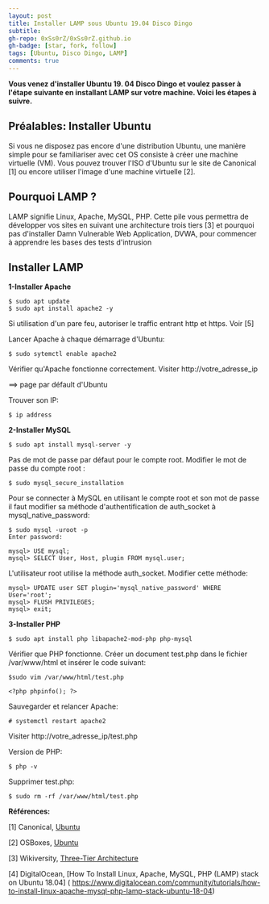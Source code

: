 ```yaml
---
layout: post
title: Installer LAMP sous Ubuntu 19.04 Disco Dingo
subtitle: 
gh-repo: 0xSs0rZ/0xSs0rZ.github.io
gh-badge: [star, fork, follow]
tags: [Ubuntu, Disco Dingo, LAMP]
comments: true
---
```


**Vous venez d'installer Ubuntu 19. 04 Disco Dingo et voulez passer à l'étape suivante en installant LAMP sur votre machine. Voici les étapes à suivre.**

## Préalables: Installer Ubuntu

Si vous ne disposez pas encore d'une distribution Ubuntu, une manière simple pour se familiariser avec cet OS consiste à créer une machine virtuelle (VM). Vous pouvez trouver l'ISO d'Ubuntu sur le site de Canonical [1] ou encore utiliser l'image d'une machine virtuelle [2].

## Pourquoi LAMP ?

LAMP signifie Linux, Apache, MySQL, PHP. Cette pile vous permettra de développer vos sites en suivant une architecture trois tiers [3] et pourquoi pas d'installer Damn Vulnerable Web Application, DVWA, pour commencer à apprendre les bases des tests d'intrusion

## Installer LAMP

**1-Installer Apache**

~~~
$ sudo apt update
$ sudo apt install apache2 -y
~~~

Si utilisation d'un pare feu, autoriser le traffic entrant http et https. Voir [5]

Lancer Apache à chaque démarrage d'Ubuntu:

~~~
$ sudo sytemctl enable apache2
~~~

Vérifier qu'Apache fonctionne correctement. Visiter http://votre_adresse_ip   

==> page par défault d'Ubuntu

Trouver son IP:

~~~
$ ip address
~~~

**2-Installer MySQL**

~~~
$ sudo apt install mysql-server -y 
~~~

Pas de mot de passe par défaut pour le compte root. Modifier le mot de passe du compte root :

~~~
$ sudo mysql_secure_installation
~~~

Pour se connecter à MySQL en utilisant le compte root et son mot de passe il faut modifier sa méthode d'authentification de auth_socket à mysql_native_password:

~~~
$ sudo mysql -uroot -p
Enter password: 

mysql> USE mysql; 
mysql> SELECT User, Host, plugin FROM mysql.user; 
~~~

L'utilisateur root utilise la méthode auth_socket. Modifier cette méthode: 

~~~
mysql> UPDATE user SET plugin='mysql_native_password' WHERE User='root'; 
mysql> FLUSH PRIVILEGES; 
mysql> exit; 
~~~

**3-Installer PHP**

~~~
$ sudo apt install php libapache2-mod-php php-mysql 
~~~

Vérifier que PHP fonctionne. Créer un document test.php dans le fichier /var/www/html et insérer le code suivant:

~~~
$sudo vim /var/www/html/test.php
~~~


~~~
<?php phpinfo(); ?>  
~~~

Sauvegarder et relancer Apache:

~~~
# systemctl restart apache2  
~~~

Visiter http://votre_adresse_ip/test.php  

Version de PHP:

~~~
$ php -v
~~~

Supprimer test.php:

~~~
$ sudo rm -rf /var/www/html/test.php
~~~

**Références:**

[1] Canonical, [Ubuntu]( https://ubuntu.com/)

[2] OSBoxes, [Ubuntu]( https://www.osboxes.org/ubuntu/)

[3] Wikiversity, [Three-Tier Architecture]( https://en.wikiversity.org/wiki/Three-Tier_Architecture)

[4] DigitalOcean, [How To Install Linux, Apache, MySQL, PHP (LAMP) stack on Ubuntu 18.04] ( https://www.digitalocean.com/community/tutorials/how-to-install-linux-apache-mysql-php-lamp-stack-ubuntu-18-04)


